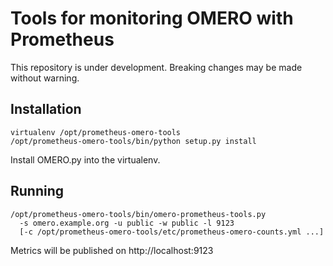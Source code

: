 # Tools for monitoring OMERO with Prometheus

This repository is under development.
Breaking changes may be made without warning.

## Installation

    virtualenv /opt/prometheus-omero-tools
    /opt/prometheus-omero-tools/bin/python setup.py install

Install OMERO.py into the virtualenv.

## Running

    /opt/prometheus-omero-tools/bin/omero-prometheus-tools.py
      -s omero.example.org -u public -w public -l 9123
      [-c /opt/prometheus-omero-tools/etc/prometheus-omero-counts.yml ...]

Metrics will be published on http://localhost:9123
